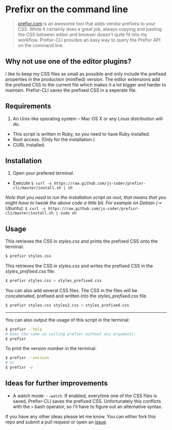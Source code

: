 # Prefixr on the command line

> [prefixr.com](http://prefixr.com) is an awesome tool that adds vendor prefixes to your CSS. 
> While it certainly does a great job, 
> always copying and pasting the CSS between editor and browser doesn't quite fit into my workflow. 
> Prefixr-CLI provides an easy way to query the Prefixr API on the command line.

## Why not use one of the editor plugins?

I like to keep my CSS files as small as possible and only include the prefixed properties in the production (minified)
version. The editor extensions add the prefixed CSS to the current file which makes it a lot bigger and harder to maintain.
Prefixr-CLI saves the prefixed CSS in a seperate file.

## Requirements

1. An Unix-like operating system – Mac OS X or any Linux distribution will do.
- This script is written in Ruby, so you need to have Ruby installed.
- Root access. (Only for the installation.)
- CURL installed.

## Installation

1. Open your prefered terminal.
- Execute `$ curl -s https://raw.github.com/js-coder/prefixr-cli/master/install.sh | sh`

*Note that you need to run the installation script as root, that means that you might have to tweak the above code 
a little bit. For example on Debian (➞ Ubuntu):* `$ curl -s https://raw.github.com/js-coder/prefixr-cli/master/install.sh | sudo sh`

## Usage

This retrieves the CSS in *styles.css* and prints the prefixed CSS onto the terminal:
```bash
$ prefixr styles.css
```

This retrieves the CSS in *styles.css* and writes the prefixed CSS in the *styles_prefixed.css* file:
```bash
$ prefixr styles.css > styles_prefixed.css
```
You can also add several CSS files. The CSS in the files will be concatenated, prefixed and written into the *styles_prefixed.css* file. 
```bash
$ prefixr styles.css styles2.css > styles_prefixed.css
```
----

You can also output the usage of this script in the terminal:
```bash
$ prefixr --help
# Does the same as calling prefixr without any arguments:
$ prefixr
```

To print the version number in the terminal:
```bash
$ prefixr --version
# or
$ prefixr -v
```

## Ideas for further improvements

-  A watch mode: `--watch`. If enabled, everytime one of the CSS files is saved, Prefixr-CLI saves the prefixed CSS. Unfortunately this conflicts with the `>` bash operator, so I'll have to figure out an alternative syntax.

If you have any other ideas please let me know. You can either fork this repo and submit a pull request or open an [issue](https://github.com/js-coder/Prefixr-CLI/issues).